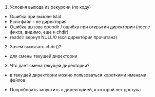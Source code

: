 1) Условия выхода из рекурсии (по коду)
- Ошибка при вызове lstat
- Если файл - не директория
- Ошибка вызова opendir / ошибка при открытии директории (после фикса, видимо, еще и chdir)
- readdir вернул NULL/0 (вся директория прочитана)

2) Зачем вызывать chdir()?
- для смены текущей директории

3) Что дает смена текущей директории?
- в текущей директории можно пользоваться короткими именами файлов

+ Попробовать запустить с директорией, к которой нет доступа

